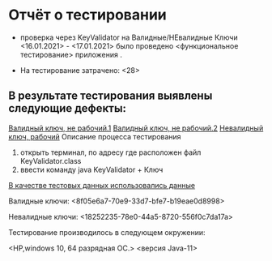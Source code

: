 # Отчёт о тестировании <KeyValidator>
* проверка через KeyValidator на Валидные/НЕвалидные Ключи
<16.01.2021> - <17.01.2021> было проведено <функциональное тестирование> приложения <KeyValidator>.

* На тестирование затрачено: <28>

## В результате тестирования выявлены следующие дефекты:

[Валидный ключ, не рабочий.1](https://github.com/avet87/Work1/issues/1#issue-787758235)
[Валидный ключ, не рабочий.2](https://github.com/avet87/Work1/issues/2#issue-787762697)
[Невалидный ключ, рабочий](https://github.com/avet87/Work1/issues/3#issue-787763769)
Описание процесса тестирования
1. открыть терминал, по адресу где расположен файл KeyValidator.class
2. ввести команду java KeyValidator + Ключ


[В качестве тестовых данных использовались данные](https://github.com/netology-code/javaqa-homeworks/blob/master/intro/user-manual.md)

Валидные ключи:
<8f05e6a7-70e9-33d7-bfe7-b19eae0d8998>
<b295bc63-9f03-3b4b-af80-969b39f8c262>
<c19a8cf9-5c3a-37c5-b7f3-d16d38a0c180>

Невалидные ключи:
<18252235-78e0-44a5-8720-556f0c7da17a>
<e66075b6-ddad-445e-baf6-161b3289522b>
<b6d53250-f07e-4352-a293-6102ddf7f1ca>
<c2bc778a-1cb9-46c6-b435-0489649d2a42>

Тестирование производилось в следующем окружении:

<HP,windows 10, 64 разрядная ОС.>
<версия Java-11>
